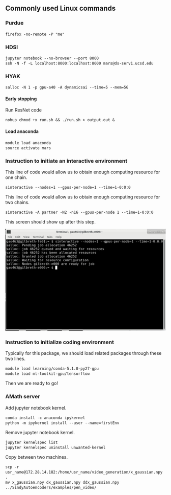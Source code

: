## Commonly used Linux commands

### Purdue
```
firefox -no-remote -P "me"
```

### HDSI
```
jupyter notebook --no-browser --port 8000
ssh -N -f -L localhost:8000:localhost:8000 mars@ds-serv1.ucsd.edu
```

### HYAK
```
salloc -N 1 -p gpu-a40 -A dynamicsai --time=5 --mem=5G
```

#### Early stopping
Run ResNet code
```
nohup chmod +x run.sh && ./run.sh > output.out &
```

#### Load anaconda
```
module load anaconda
source activate mars
```

### Instruction to initiate an interactive environment
This line of code would allow us to obtain enough computing resource for one chain. 
```
sinteractive --nodes=1 --gpus-per-node=1 --time=1-0:0:0
```
This line of code would allow us to obtain enough computing resource for two chains. 
```
sinteractive -A partner -N2 -n16 --gpus-per-node 1 --time=1-0:0:0
```

This screen should show up after this step. 

<img src="https://raw.githubusercontent.com/gaoliyao/ClusteringDemo/master/img/Purdue%20RCAC%20Step1.png" width="600">

### Instruction to initialize coding environment 
Typically for this package, we should load related packages through these two lines. 
```
module load learning/conda-5.1.0-py27-gpu
module load ml-toolkit-gpu/tensorflow
```

Then we are ready to go! 

### AMath server
Add jupyter notebook kernel. 
```
conda install -c anaconda ipykernel
python -m ipykernel install --user --name=firstEnv
```

Remove jupyter notebook kernel. 
```
jupyter kernelspec list
jupyter kernelspec uninstall unwanted-kernel
```

Copy between two machines. 
```
scp -r usr_name@172.28.14.182:/home/usr_name/video_generation/x_gaussian.npy .
mv x_gaussian.npy dx_gaussian.npy ddx_gaussian.npy ../SindyAutoencoders/examples/pen_video/
```
